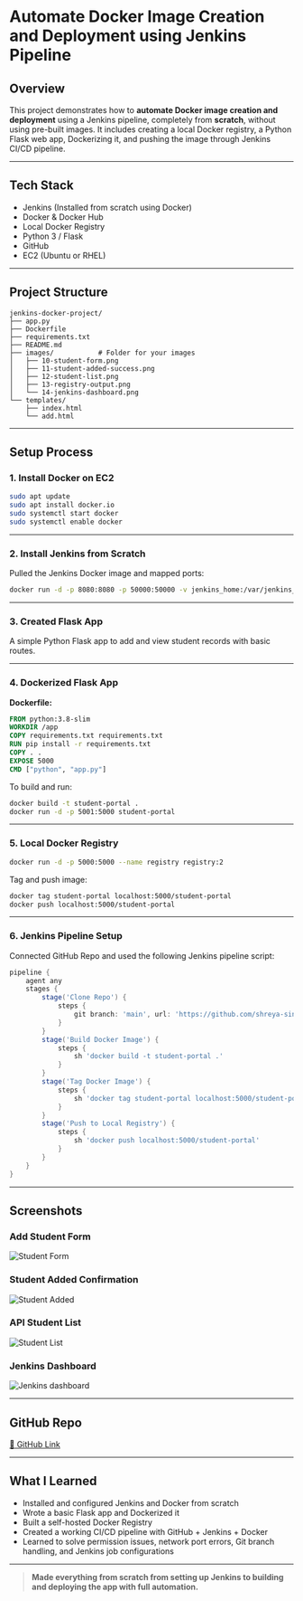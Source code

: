 
#  Automate Docker Image Creation and Deployment using Jenkins Pipeline

##  Overview
This project demonstrates how to **automate Docker image creation and deployment** using a Jenkins pipeline, completely from **scratch**, without using pre-built images. It includes creating a local Docker registry, a Python Flask web app, Dockerizing it, and pushing the image through Jenkins CI/CD pipeline.

---

##  Tech Stack
- Jenkins (Installed from scratch using Docker)
- Docker & Docker Hub
- Local Docker Registry
- Python 3 / Flask
- GitHub
- EC2 (Ubuntu or RHEL)

---

##  Project Structure

```
jenkins-docker-project/
├── app.py
├── Dockerfile
├── requirements.txt
├── README.md
├── images/           # Folder for your images
│   ├── 10-student-form.png
│   ├── 11-student-added-success.png
│   ├── 12-student-list.png
│   ├── 13-registry-output.png
│   └── 14-jenkins-dashboard.png
└── templates/
    ├── index.html
    └── add.html

```

---

##  Setup Process

### 1.  Install Docker on EC2
```bash
sudo apt update
sudo apt install docker.io
sudo systemctl start docker
sudo systemctl enable docker
```

---

### 2.  Install Jenkins from Scratch
Pulled the Jenkins Docker image and mapped ports:
```bash
docker run -d -p 8080:8080 -p 50000:50000 -v jenkins_home:/var/jenkins_home jenkins/jenkins
```

---

### 3.  Created Flask App

A simple Python Flask app to add and view student records with basic routes.

---

### 4.  Dockerized Flask App

**Dockerfile:**
```Dockerfile
FROM python:3.8-slim
WORKDIR /app
COPY requirements.txt requirements.txt
RUN pip install -r requirements.txt
COPY . .
EXPOSE 5000
CMD ["python", "app.py"]
```

To build and run:
```bash
docker build -t student-portal .
docker run -d -p 5001:5000 student-portal
```

---

### 5.  Local Docker Registry
```bash
docker run -d -p 5000:5000 --name registry registry:2
```

Tag and push image:
```bash
docker tag student-portal localhost:5000/student-portal
docker push localhost:5000/student-portal
```

---

### 6.  Jenkins Pipeline Setup

Connected GitHub Repo and used the following Jenkins pipeline script:

```groovy
pipeline {
    agent any
    stages {
        stage('Clone Repo') {
            steps {
                git branch: 'main', url: 'https://github.com/shreya-singh27/Docker-pipeline-automation.git'
            }
        }
        stage('Build Docker Image') {
            steps {
                sh 'docker build -t student-portal .'
            }
        }
        stage('Tag Docker Image') {
            steps {
                sh 'docker tag student-portal localhost:5000/student-portal'
            }
        }
        stage('Push to Local Registry') {
            steps {
                sh 'docker push localhost:5000/student-portal'
            }
        }
    }
}
```

---

##  Screenshots

### Add Student Form
![Student Form](images/10-student-form.png)

### Student Added Confirmation
![Student Added](images/11-student-added-success.png)

### API Student List
![Student List](images/12-student-list.png)

### Jenkins Dashboard
![Jenkins dashboard](images/14-jenkins-dashboard.png)

---

##  GitHub Repo
[🔗 GitHub Link](https://github.com/shreya-singh27/Docker-pipeline-automation)

---

##  What I Learned

- Installed and configured Jenkins and Docker from scratch
- Wrote a basic Flask app and Dockerized it
- Built a self-hosted Docker Registry
- Created a working CI/CD pipeline with GitHub + Jenkins + Docker
- Learned to solve permission issues, network port errors, Git branch handling, and Jenkins job configurations

---

> **Made everything from scratch from setting up Jenkins to building and deploying the app with full automation.** 
